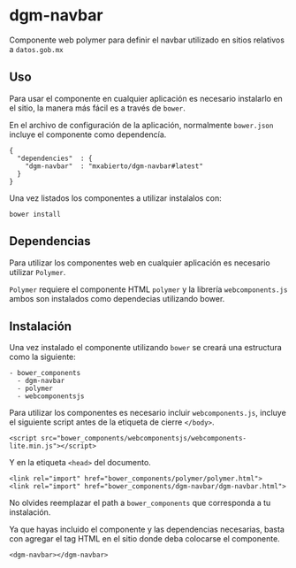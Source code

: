 # dgm-navbar

Componente web polymer para definir el navbar utilizado en sitios relativos a `datos.gob.mx`

## Uso

Para usar el componente en cualquier aplicación es necesario instalarlo en el sitio, la manera más fácil es a través de `bower`.

En el archivo de configuración de la aplicación, normalmente `bower.json` incluye el componente como dependencía.

```
{
  "dependencies"  : {
    "dgm-navbar"  : "mxabierto/dgm-navbar#latest"
  }
}
```

Una vez listados los componentes a utilizar instalalos con:

```
bower install
```

## Dependencias

Para utilizar los componentes web en cualquier aplicación es necesario utilizar `Polymer`.

`Polymer` requiere el componente HTML `polymer` y la librería `webcomponents.js` ambos son instalados como dependecias utilizando bower.

## Instalación

Una vez instalado el componente utilizando `bower` se creará una estructura como la siguiente:

```
- bower_components
  - dgm-navbar
  - polymer
  - webcomponentsjs
```

Para utilizar los componentes es necesario incluir `webcomponents.js`, incluye el siguiente script antes de la etiqueta de cierre `</body>`.

```
<script src="bower_components/webcomponentsjs/webcomponents-lite.min.js"></script>
```

Y en la etiqueta `<head>` del documento.

```
<link rel="import" href="bower_components/polymer/polymer.html">
<link rel="import" href="bower_components/dgm-navbar/dgm-navbar.html">
```

No olvides reemplazar el path a `bower_components` que corresponda a tu instalación.

Ya que hayas incluido el componente y las dependencias necesarias, basta con agregar el tag HTML en el sitio donde deba colocarse el componente.

```
<dgm-navbar></dgm-navbar>
```

